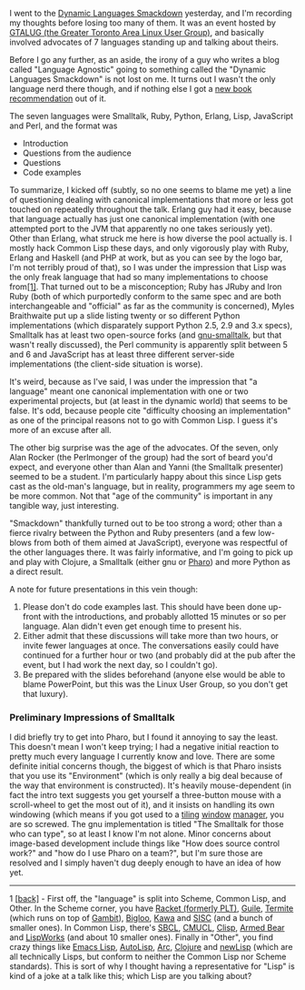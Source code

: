 I went to the [Dynamic Languages Smackdown](http://gtalug.org/wiki/Meetings:2010-12) yesterday, and I'm recording my thoughts before losing too many of them. It was an event hosted by [GTALUG (the Greater Toronto Area Linux User Group)](http://gtalug.org/wiki/Main_Page), and basically involved advocates of 7 languages standing up and talking about theirs.

Before I go any further, as an aside, the irony of a guy who writes a blog called "Language Agnostic" going to something called the "Dynamic Languages Smackdown" is not lost on me. It turns out I wasn't the only language nerd there though, and if nothing else I got a [new book recommendation](http://pragprog.com/titles/btlang/seven-languages-in-seven-weeks) out of it.

The seven languages were Smalltalk, Ruby, Python, Erlang, Lisp, JavaScript and Perl, and the format was


-   Introduction
-   Questions from the audience
-   Questions
-   Code examples


To summarize, I kicked off (subtly, so no one seems to blame me yet) a line of questioning dealing with canonical implementations that more or less got touched on repeatedly throughout the talk. Erlang guy had it easy, because that language actually has just one canonical implementation (with one attempted port to the JVM that apparently no one takes seriously yet). Other than Erlang, what struck me here is how diverse the pool actually is. I mostly hack Common Lisp these days, and only vigorously play with Ruby, Erlang and Haskell (and PHP at work, but as you can see by the logo bar, I'm not terribly proud of that), so I was under the impression that Lisp was the only freak language that had so many implementations to choose from<a name="smackDownn1" href="#smackDownf1">[1]</a>. That turned out to be a misconception; Ruby has JRuby and Iron Ruby (both of which purportedly conform to the same spec and are both interchangeable and "official" as far as the community is concerned), Myles Braithwaite put up a slide listing twenty or so different Python implementations (which disparately support Python 2.5, 2.9 and 3.x specs), Smalltalk has at least two open-source forks (and [gnu-smalltalk](http://smalltalk.gnu.org/), but that wasn't really discussed), the Perl community is apparently split between 5 and 6 and JavaScript has at least three different server-side implementations (the client-side situation is worse).

It's weird, because as I've said, I was under the impression that "a language" meant one canonical implementation with one or two experimental projects, but (at least in the dynamic world) that seems to be false. It's odd, because people cite "difficulty choosing an implementation" as one of the principal reasons not to go with Common Lisp. I guess it's more of an excuse after all.

The other big surprise was the age of the advocates. Of the seven, only Alan Rocker (the Perlmonger of the group) had the sort of beard you'd expect, and everyone other than Alan and Yanni (the Smalltalk presenter) seemed to be a student. I'm particularly happy about this since Lisp gets cast as the old-man's language, but in reality, programmers my age seem to be more common. Not that "age of the community" is important in any tangible way, just interesting.

"Smackdown" thankfully turned out to be too strong a word; other than a fierce rivalry between the Python and Ruby presenters (and a few low-blows from both of them aimed at JavaScript), everyone was respectful of the other languages there. It was fairly informative, and I'm going to pick up and play with Clojure, a Smalltalk (either gnu or [Pharo](http://pharo-project.org/home)) and more Python as a direct result. 

A note for future presentations in this vein though:


1.   Please don't do code examples last. This should have been done up-front with the introductions, and probably allotted 15 minutes or so per language. Alan didn't even get enough time to present his.
1.   Either admit that these discussions will take more than two hours, or invite fewer languages at once. The conversations easily could have continued for a further hour or two (and probably did at the pub after the event, but I had work the next day, so I couldn't go).
1.   Be prepared with the slides beforehand (anyone else would be able to blame PowerPoint, but this was the Linux User Group, so you don't get that luxury).


### Preliminary Impressions of Smalltalk

I did briefly try to get into Pharo, but I found it annoying to say the least. This doesn't mean I won't keep trying; I had a negative initial reaction to pretty much every language I currently know and love. There are some definite initial concerns though, the biggest of which is that Pharo insists that you use its "Environment" (which is only really a big deal because of the way that environment is constructed). It's heavily mouse-dependent (in fact the intro text suggests you get yourself a three-button mouse with a scroll-wheel to get the most out of it), and it insists on handling its own windowing (which means if you got used to a [tiling](http://www.bluetile.org/) [window](http://www.nongnu.org/stumpwm/) [manager](http://www.winsplit-revolution.com/), you are so screwed. The gnu implementation is titled "The Smalltalk for those who can type", so at least I know I'm not alone. Minor concerns about image-based development include things like "How does source control work?" and "how do I use Pharo on a team?", but I'm sure those are resolved and I simply haven't dug deeply enough to have an idea of how yet.

* * *

1 <a name="smackDownf1" href="#smackDownn1">[back]</a> - First off, the "language" is split into Scheme, Common Lisp, and Other. In the Scheme corner, you have [Racket (formerly PLT)](http://racket-lang.org/), [Guile](http://www.gnu.org/software/guile/guile.html), [Termite](http://code.google.com/p/termite/) (which runs on top of [Gambit](http://dynamo.iro.umontreal.ca/~gambit/wiki/index.php/Main_Page)), [Bigloo](http://www-sop.inria.fr/mimosa/fp/Bigloo/), [Kawa](http://www.gnu.org/software/kawa/) and [SISC](http://sisc-scheme.org/) (and a bunch of smaller ones). In Common Lisp, there's [SBCL](http://www.sbcl.org/), [CMUCL](http://www.cons.org/cmucl/), [Clisp](http://www.gnu.org/software/clisp/), [Armed Bear](http://common-lisp.net/project/armedbear/) and [LispWorks](http://www.lispworks.com/) (and about 10 smaller ones). Finally in "Other", you find crazy things like [Emacs Lisp](http://www.gnu.org/software/emacs/emacs-lisp-intro/), [AutoLisp](http://en.wikipedia.org/wiki/AutoLISP), [Arc](http://www.paulgraham.com/arc.html), [Clojure](http://clojure.org/) and [newLisp](http://www.newlisp.org/) (which are all technically Lisps, but conform to neither the Common Lisp nor Scheme standards). This is sort of why I thought having a representative for "Lisp" is kind of a joke at a talk like this; which Lisp are you talking about?

<!--  LocalWords:  GTALUG Smalltalk Erlang JVM Haskell PHP JRuby Braithwaite smalltalk Perlmonger Yanni Clojure Pharo 
-->
